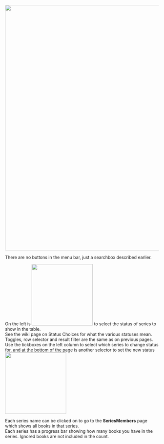 <img src="https://imgur.com/bVzcSRi.png" width="800">

There are no buttons in the menu bar, just a searchbox described earlier.

On the left is <img src="https://imgur.com/FblgKVw.png" width="200"> to select the status of series to show in the table.<br>See the wiki page on Status Choices for what the various statuses mean. Toggles, row selector and result filter are the same as on previous pages.<br>Use the tickboxes on the left column to select which series to change status for, and at the bottom of the page is another selector to set the new status <img src="https://imgur.com/wTJW4SM.png" width="200">

Each series name can be clicked on to go to the **SeriesMembers** page which shows all books in that series.  
Each series has a progress bar showing how many books you have in the series. Ignored books are not included in the count.